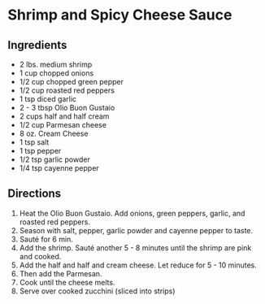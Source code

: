 # Shrimp and Spicy Cheese Sauce #

## Ingredients ##
- 2 lbs. medium shrimp
- 1 cup chopped onions
- 1/2 cup chopped green pepper
- 1/2 cup roasted red peppers
- 1 tsp diced garlic
- 2 - 3 tbsp Olio Buon Gustaio 
- 2 cups half and half cream
- 1/2 cup Parmesan cheese
- 8 oz. Cream Cheese
- 1 tsp salt
- 1 tsp pepper
- 1/2 tsp garlic powder
- 1/4 tsp cayenne pepper

## Directions ##
1. Heat the Olio Buon Gustaio.  Add onions, green peppers, garlic, and roasted red peppers.
2. Season with salt, pepper, garlic powder and cayenne pepper to taste.
3. Sauté for 6 min.
4. Add the shrimp. Sauté another 5 - 8 minutes until the shrimp are pink and cooked.
5. Add the half and half and cream cheese. Let reduce for 5 - 10 minutes.
6. Then add the Parmesan.
7. Cook until the cheese melts.
8. Serve over cooked zucchini (sliced into strips)